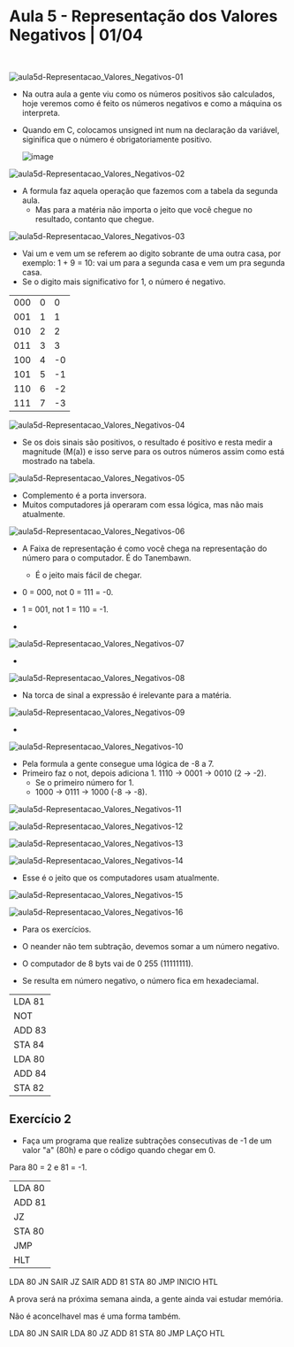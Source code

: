 # Aula 5 - Representação dos Valores Negativos | 01/04 

<br>

![aula5d-Representacao_Valores_Negativos-01](https://github.com/joserandu/Primeiro-semestre/assets/134299499/4551e48a-dbf0-46b8-868f-b92268ad07c9)

- Na outra aula a gente viu como  os números positivos são calculados, hoje veremos como é feito os números negativos e como a máquina os interpreta.
- Quando em C, colocamos unsigned int num na declaração da variável, siginifica que o número é obrigatoriamente positivo.

  ![image](https://github.com/joserandu/Primeiro-semestre/assets/134299499/6d56ffda-c7f0-4db0-97d0-b1d30a7121c9)


![aula5d-Representacao_Valores_Negativos-02](https://github.com/joserandu/Primeiro-semestre/assets/134299499/004a5f5c-1ca2-4f44-8a25-997fa4c0188d)

- A formula faz aquela operação que fazemos com a tabela da segunda aula.
    - Mas para a matéria não importa o jeito que você chegue no resultado, contanto que chegue.

![aula5d-Representacao_Valores_Negativos-03](https://github.com/joserandu/Primeiro-semestre/assets/134299499/0749868a-f36e-448a-9da8-e8bb8e252690)

- Vai um e vem um se referem ao digito sobrante de uma outra casa, por exemplo: 1 + 9 = 10: vai um para a segunda casa e vem um pra segunda casa.
- Se o digito mais significativo for 1, o número é negativo.

<table>
  <tr>
    <td>000</td>
    <td>0</td>
    <td>0</td>
  </tr>
    <tr>
    <td>001</td>
    <td>1</td>
    <td>1</td>
  </tr>
    <tr>
    <td>010</td>
    <td>2</td>
    <td>2</td>
  </tr>
    <tr>
    <td>011</td>
    <td>3</td>
    <td>3</td>
  </tr>
    <tr>
    <td>100</td>
    <td>4</td>
    <td>-0</td>
  </tr>
    <tr>
    <td>101</td>
    <td>5</td>
    <td>-1</td>
  </tr>
    <tr>
    <td>110</td>
    <td>6</td>
    <td>-2</td>
  </tr>
    <tr>
    <td>111</td>
    <td>7</td>
    <td>-3</td>
  </tr>
</table>

![aula5d-Representacao_Valores_Negativos-04](https://github.com/joserandu/Primeiro-semestre/assets/134299499/52e358e5-dc10-485c-b04d-2df8c32c250b)

- Se os dois sinais são positivos, o resultado é positivo e resta medir a magnitude (M(a)) e isso serve para os outros números assim como está mostrado na tabela.

![aula5d-Representacao_Valores_Negativos-05](https://github.com/joserandu/Primeiro-semestre/assets/134299499/b1a382dd-6763-49bc-b9c9-d585b6685973)

- Complemento é a porta inversora.
- Muitos computadores já operaram com essa lógica, mas não mais atualmente.

![aula5d-Representacao_Valores_Negativos-06](https://github.com/joserandu/Primeiro-semestre/assets/134299499/5dc6d938-27c0-4cf1-bde2-787b86ef94a6)

- A Faixa de representação é como você chega na representação do número para o computador. É do Tanembawn.
    - É o jeito mais fácil de chegar.

- 0 = 000, not 0 = 111 = -0.
- 1 = 001, not 1 = 110 = -1.
- 

![aula5d-Representacao_Valores_Negativos-07](https://github.com/joserandu/Primeiro-semestre/assets/134299499/0d716f4a-0ca4-4eb3-9bf8-86e267440710)

-

![aula5d-Representacao_Valores_Negativos-08](https://github.com/joserandu/Primeiro-semestre/assets/134299499/250f0504-4510-4a67-81db-195261f2df8e)

- Na torca de sinal a expressão é irelevante para a matéria.

![aula5d-Representacao_Valores_Negativos-09](https://github.com/joserandu/Primeiro-semestre/assets/134299499/0b0fce20-d8e2-4494-b9af-82e1acf421ad)

- 

![aula5d-Representacao_Valores_Negativos-10](https://github.com/joserandu/Primeiro-semestre/assets/134299499/d778e08f-7b2f-48d3-9bfd-e55bd2b12e76)

- Pela formula a gente consegue uma lógica de -8 a 7.
- Primeiro faz o not, depois adiciona 1. 1110 -> 0001 -> 0010 (2 -> -2).
    - Se o primeiro número for 1.
    - 1000 -> 0111 -> 1000 (-8 -> -8).

![aula5d-Representacao_Valores_Negativos-11](https://github.com/joserandu/Primeiro-semestre/assets/134299499/82983819-f4ad-43ad-bfdf-457aedc8a364)

![aula5d-Representacao_Valores_Negativos-12](https://github.com/joserandu/Primeiro-semestre/assets/134299499/7a2f9c77-1bf4-4bd5-a12a-9d7521c2bfa6)

![aula5d-Representacao_Valores_Negativos-13](https://github.com/joserandu/Primeiro-semestre/assets/134299499/33db20d1-7e40-40e2-991c-e64300e7ae09)

![aula5d-Representacao_Valores_Negativos-14](https://github.com/joserandu/Primeiro-semestre/assets/134299499/860f9b0d-2040-4767-aa75-8c8b68a1d117)

- Esse é o jeito que os computadores usam atualmente.

![aula5d-Representacao_Valores_Negativos-15](https://github.com/joserandu/Primeiro-semestre/assets/134299499/f4222a50-4df3-4521-a8ab-54e7ed98d730)

![aula5d-Representacao_Valores_Negativos-16](https://github.com/joserandu/Primeiro-semestre/assets/134299499/e8e357ae-51e0-4827-9c3c-26627d08b396)

- Para os exercícios.
- O neander não tem subtração, devemos somar a um número negativo.
- O computador de 8 byts vai de 0 255 (11111111).

- Se resulta em número negativo, o número fica em hexadeciamal.

<table>
  <tr>
    <td>LDA 81</td>
  </tr>  
  <tr>
    <td>NOT</td>
  </tr>  
  <tr>
    <td>ADD 83</td>
  </tr>  
  <tr>
    <td>STA 84</td>
  </tr>  
  <tr>
    <td>LDA 80</td>
  </tr>  
  <tr>
    <td>ADD 84</td>
  </tr>  
  <tr>
    <td>STA 82</td>
  </tr>
</table>

## Exercício 2

- Faça um programa que realize subtrações consecutivas de -1 de um valor "a" (80h) e pare o código quando chegar em 0.

Para 80 = 2 e 81 = -1.

<table>
  <tr>
    <td>LDA 80</td>
  </tr>
  <tr>
    <td>ADD 81</td>
  </tr>
  <tr>
    <td>JZ</td>
  </tr>
  <tr>
    <td>STA 80</td>
  </tr>
  <tr>
    <td>JMP</td>
  </tr>
  <tr>
    <td>HLT</td>
  </tr>
</table>

LDA 80
JN SAIR
JZ SAIR
ADD 81
STA 80
JMP INICIO
HTL

A prova será na próxima semana ainda, a gente ainda vai estudar memória.

Não é aconcelhavel mas é uma forma também.

LDA 80
JN SAIR
LDA 80
JZ
ADD 81
STA 80
JMP LAÇO
HTL

